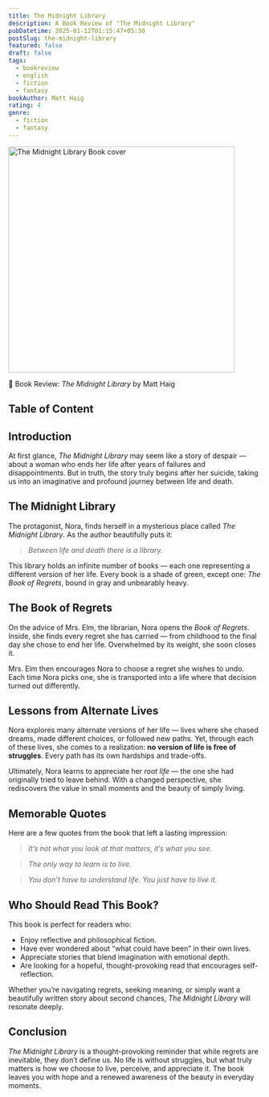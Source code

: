 ```yaml
---
title: The Midnight Library
description: A Book Review of "The Midnight Library"
pubDatetime: 2025-01-12T01:15:47+05:30
postSlug: the-midnight-library
featured: false
draft: false
tags:
  - bookreview
  - english
  - fiction
  - fantasy
bookAuthor: Matt Haig
rating: 4
genre:
  - fiction
  - fantasy
---
```


<img src="https://images-na.ssl-images-amazon.com/images/S/compressed.photo.goodreads.com/books/1609973366i/56578056.jpg" style="height: 450px;" alt="The Midnight Library Book cover">

📖 Book Review: _The Midnight Library_ by Matt Haig

## Table of Content

## Introduction

At first glance, _The Midnight Library_ may seem like a story of despair — about a woman who ends her life after years of failures and disappointments. But in truth, the story truly begins after her suicide, taking us into an imaginative and profound journey between life and death.

## The Midnight Library

The protagonist, Nora, finds herself in a mysterious place called _The Midnight Library_. As the author beautifully puts it:

> _Between life and death there is a library._

This library holds an infinite number of books — each one representing a different version of her life. Every book is a shade of green, except one: _The Book of Regrets_, bound in gray and unbearably heavy.

## The Book of Regrets

On the advice of Mrs. Elm, the librarian, Nora opens the _Book of Regrets_. Inside, she finds every regret she has carried — from childhood to the final day she chose to end her life. Overwhelmed by its weight, she soon closes it.

Mrs. Elm then encourages Nora to choose a regret she wishes to undo. Each time Nora picks one, she is transported into a life where that decision turned out differently.

## Lessons from Alternate Lives

Nora explores many alternate versions of her life — lives where she chased dreams, made different choices, or followed new paths. Yet, through each of these lives, she comes to a realization: **no version of life is free of struggles**. Every path has its own hardships and trade-offs.

Ultimately, Nora learns to appreciate her _root life_ — the one she had originally tried to leave behind. With a changed perspective, she rediscovers the value in small moments and the beauty of simply living.

## Memorable Quotes

Here are a few quotes from the book that left a lasting impression:

> _It’s not what you look at that matters, it’s what you see._

> _The only way to learn is to live._

> _You don’t have to understand life. You just have to live it._

## Who Should Read This Book?

This book is perfect for readers who:

- Enjoy reflective and philosophical fiction.
- Have ever wondered about “what could have been” in their own lives.
- Appreciate stories that blend imagination with emotional depth.
- Are looking for a hopeful, thought-provoking read that encourages self-reflection.

Whether you’re navigating regrets, seeking meaning, or simply want a beautifully written story about second chances, _The Midnight Library_ will resonate deeply.

## Conclusion

_The Midnight Library_ is a thought-provoking reminder that while regrets are inevitable, they don’t define us. No life is without struggles, but what truly matters is how we choose to live, perceive, and appreciate it. The book leaves you with hope and a renewed awareness of the beauty in everyday moments.
